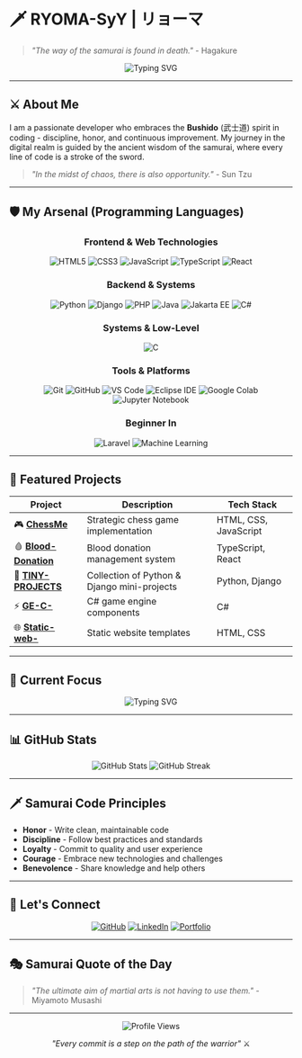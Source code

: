 # 🗡️ RYOMA-SyY | リョーマ

> *"The way of the samurai is found in death."* - Hagakure

<div align="center">
  <img src="https://readme-typing-svg.herokuapp.com?font=Fira+Code&weight=500&size=28&pause=1000&color=8B5CF6&center=true&vCenter=true&width=600&height=100&lines=WELCOME+to+coding+world;%F0%9F%8E%89+Samurai+Developer;%F0%9F%8E%89+Code+Warrior" alt="Typing SVG" />
</div>

---

## ⚔️ About Me

I am a passionate developer who embraces the **Bushido** (武士道) spirit in coding - discipline, honor, and continuous improvement. My journey in the digital realm is guided by the ancient wisdom of the samurai, where every line of code is a stroke of the sword.

> *"In the midst of chaos, there is also opportunity."* - Sun Tzu

---

## 🛡️ My Arsenal (Programming Languages)

<div align="center">

### **Frontend & Web Technologies**
![HTML5](https://img.shields.io/badge/HTML5-%23E34F26.svg?style=for-the-badge&logo=html5&logoColor=white)
![CSS3](https://img.shields.io/badge/CSS3-%231572B6.svg?style=for-the-badge&logo=css3&logoColor=white)
![JavaScript](https://img.shields.io/badge/JavaScript-F7DF1E.svg?style=for-the-badge&logo=javascript&logoColor=black)
![TypeScript](https://img.shields.io/badge/TypeScript-%23007ACC.svg?style=for-the-badge&logo=typescript&logoColor=white)
![React](https://img.shields.io/badge/React-%2320232a.svg?style=for-the-badge&logo=react&logoColor=%2361DAFB)

### **Backend & Systems**
![Python](https://img.shields.io/badge/Python-%233776AB.svg?style=for-the-badge&logo=python&logoColor=white)
![Django](https://img.shields.io/badge/Django-%23092E20.svg?style=for-the-badge&logo=django&logoColor=white)
![PHP](https://img.shields.io/badge/PHP-%23777BB4.svg?style=for-the-badge&logo=php&logoColor=white)
![Java](https://img.shields.io/badge/Java-ED8B00.svg?style=for-the-badge&logo=openjdk&logoColor=white)
![Jakarta EE](https://img.shields.io/badge/Jakarta%20EE-%23FF6C2C.svg?style=for-the-badge)
![C#](https://img.shields.io/badge/C%23-%23239120.svg?style=for-the-badge&logo=c-sharp&logoColor=white)

### **Systems & Low-Level**
![C](https://img.shields.io/badge/C-%23A8B9CC.svg?style=for-the-badge&logo=c&logoColor=white)

### **Tools & Platforms**
![Git](https://img.shields.io/badge/Git-%23F05032.svg?style=for-the-badge&logo=git&logoColor=white)
![GitHub](https://img.shields.io/badge/GitHub-%23181717.svg?style=for-the-badge&logo=github&logoColor=white)
![VS Code](https://img.shields.io/badge/VS%20Code-%23007ACC.svg?style=for-the-badge&logo=visual-studio-code&logoColor=white)
![Eclipse IDE](https://img.shields.io/badge/Eclipse%20IDE-2C2255.svg?style=for-the-badge&logo=eclipseide&logoColor=white)
 ![Google Colab](https://img.shields.io/badge/Google%20Colab-F9AB00?style=for-the-badge&logo=googlecolab&logoColor=white)
 ![Jupyter Notebook](https://img.shields.io/badge/Jupyter-F37626.svg?style=for-the-badge&logo=jupyter&logoColor=white)

 ### **Beginner In**
 ![Laravel](https://img.shields.io/badge/Laravel-FF2D20?style=for-the-badge&logo=laravel&logoColor=white)
 ![Machine Learning](https://img.shields.io/badge/Machine%20Learning-%23FF6F00.svg?style=for-the-badge&logo=tensorflow&logoColor=white)

</div>

---

## 🏯 Featured Projects

<div align="center">

| Project | Description | Tech Stack |
|---------|-------------|------------|
| 🎮 **[ChessMe](https://github.com/RYOMA-SyY/ChessMe)** | Strategic chess game implementation | HTML, CSS, JavaScript |
| 🩸 **[Blood-Donation](https://github.com/RYOMA-SyY/Blood-Dontaion)** | Blood donation management system | TypeScript, React |
| 🐍 **[TINY-PROJECTS](https://github.com/RYOMA-SyY/TINY-PROJECTS)** | Collection of Python & Django mini-projects | Python, Django |
| ⚡ **[GE-C-](https://github.com/RYOMA-SyY/GE-C-)** | C# game engine components | C# |
| 🌐 **[Static-web-](https://github.com/RYOMA-SyY/Static-web-)** | Static website templates | HTML, CSS |

</div>

---

## 🎯 Current Focus

<div align="center">
  <img src="https://readme-typing-svg.herokuapp.com?font=Fira+Code&weight=500&size=20&pause=1000&color=8B5CF6&center=true&vCenter=true&width=400&height=50&lines=Currently+Learning;Advanced+React+Patterns;Game+Development;System+Architecture" alt="Typing SVG" />
</div>

---

## 📊 GitHub Stats

<div align="center">
  <img src="https://github-readme-stats.vercel.app/api?username=RYOMA-SyY&show_icons=true&theme=radical&hide_border=true&bg_color=0D1117&title_color=8B5CF6&icon_color=8B5CF6&text_color=FFFFFF" alt="GitHub Stats" />
  
  <img src="https://github-readme-streak-stats.herokuapp.com/?user=RYOMA-SyY&theme=radical&hide_border=true&background=0D1117&stroke=8B5CF6&ring=8B5CF6&fire=8B5CF6&currStreakNum=FFFFFF&sideNums=FFFFFF&currStreakLabel=8B5CF6&sideLabels=8B5CF6&dates=8B5CF6" alt="GitHub Streak" />
</div>

---

## 🗡️ Samurai Code Principles

- **Honor** - Write clean, maintainable code
- **Discipline** - Follow best practices and standards
- **Loyalty** - Commit to quality and user experience
- **Courage** - Embrace new technologies and challenges
- **Benevolence** - Share knowledge and help others

---

## 🌟 Let's Connect

<div align="center">
  
  [![GitHub](https://img.shields.io/badge/GitHub-%23181717.svg?style=for-the-badge&logo=github&logoColor=white)](https://github.com/RYOMA-SyY)
  [![LinkedIn](https://img.shields.io/badge/LinkedIn-%230077B5.svg?style=for-the-badge&logo=linkedin&logoColor=white)](https://www.linkedin.com/in/riyoma/)
  [![Portfolio](https://img.shields.io/badge/Portfolio-%23000000.svg?style=for-the-badge&logo=firefox&logoColor=#FF7139)](https://riyoma.pages.dev/)

</div>

---

## 🎭 Samurai Quote of the Day

> *"The ultimate aim of martial arts is not having to use them."* - Miyamoto Musashi

---

<div align="center">
  
  ![Profile Views](https://komarev.com/ghpvc/?username=RYOMA-SyY&color=8B5CF6&style=flat-square)
  
  *"Every commit is a step on the path of the warrior"* ⚔️
  
</div>
